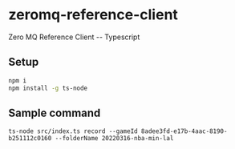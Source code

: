 # zeromq-reference-client

Zero MQ Reference Client -- Typescript

## Setup
```bash
npm i
npm install -g ts-node
```

## Sample command

```
ts-node src/index.ts record --gameId 8adee3fd-e17b-4aac-8190-b251112c0160 --folderName 20220316-nba-min-lal
```
